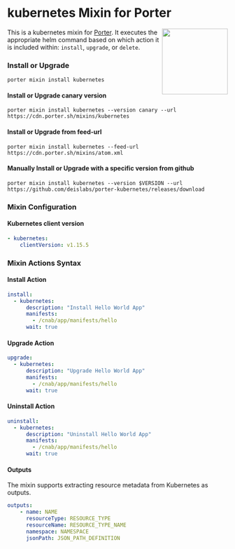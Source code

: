 # kubernetes Mixin for Porter

<img src="https://porter.sh/images/mixins/kubernetes.svg" align="right" width="150px"/>

This is a kubernetes mixin for [Porter](https://github.com/deislabs/porter). It executes the
appropriate helm command based on which action it is included within: `install`,
`upgrade`, or `delete`.

### Install or Upgrade

```shell
porter mixin install kubernetes
```

#### Install or Upgrade canary version

```shell
porter mixin install kubernetes --version canary --url https://cdn.porter.sh/mixins/kubernetes
```

#### Install or Upgrade from feed-url

```shell
porter mixin install kubernetes --feed-url https://cdn.porter.sh/mixins/atom.xml
```

#### Manually Install or Upgrade with a specific version from github

```shell
porter mixin install kubernetes --version $VERSION --url https://github.com/deislabs/porter-kubernetes/releases/download
```

### Mixin Configuration

#### Kubernetes client version

```yaml
- kubernetes:
    clientVersion: v1.15.5
```

### Mixin Actions Syntax

#### Install Action

```yaml
install:
  - kubernetes:
      description: "Install Hello World App"
      manifests:
        - /cnab/app/manifests/hello
      wait: true

```

#### Upgrade Action

```yaml
upgrade:
  - kubernetes:
      description: "Upgrade Hello World App"
      manifests:
        - /cnab/app/manifests/hello
      wait: true

```

#### Uninstall Action

```yaml
uninstall:
  - kubernetes:
      description: "Uninstall Hello World App"
      manifests:
        - /cnab/app/manifests/hello
      wait: true

```

#### Outputs

The mixin supports extracting resource metadata from Kubernetes as outputs.

```yaml
outputs:
    - name: NAME
      resourceType: RESOURCE_TYPE
      resourceName: RESOURCE_TYPE_NAME
      namespace: NAMESPACE
      jsonPath: JSON_PATH_DEFINITION
```
